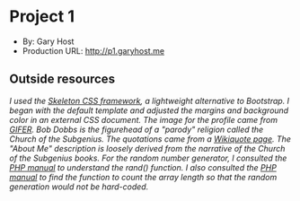 # Project 1
+ By: Gary Host
+ Production URL: <http://p1.garyhost.me>

## Outside resources
*I used the [Skeleton CSS framework](http://getskeleton.com/), a lightweight alternative to Bootstrap. I began with the default template and adjusted the margins and background color in an external CSS document. The image for the profile came from [GIFER](https://gifer.com/en/Mx3y). Bob Dobbs is the figurehead of a "parody" religion called the Church of the Subgenius. The quotations came from a [Wikiquote page](https://en.wikiquote.org/wiki/J._R._%22Bob%22_Dobbs). The "About Me" description is loosely derived from the narrative of the Church of the Subgenius books. For the random number generator, I consulted the [PHP manual](http://php.net/manual/en/function.rand.php) to understand the rand() function. I also consulted the [PHP manual](http://php.net/manual/en/function.count.php) to find the function to count the array length so that the random generation would not be hard-coded.*

